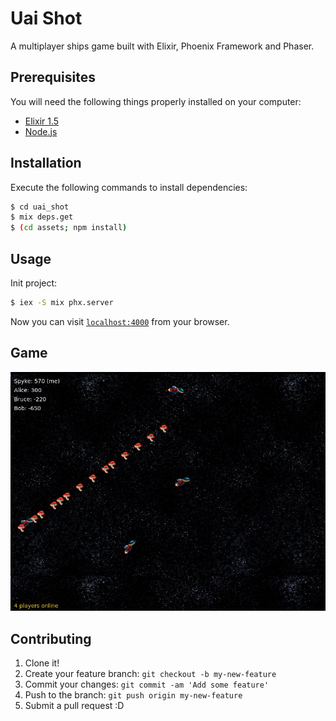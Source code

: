 # Uai Shot

A multiplayer ships game built with Elixir, Phoenix Framework and Phaser.

## Prerequisites

You will need the following things properly installed on your computer:

* [Elixir 1.5](https://github.com/elixir-lang/elixir)
* [Node.js](https://github.com/nodejs/node)

## Installation

Execute the following commands to install dependencies:

```bash
$ cd uai_shot
$ mix deps.get
$ (cd assets; npm install)
```

## Usage

Init project:

```bash
$ iex -S mix phx.server
```

Now you can visit [`localhost:4000`](http://localhost:4000) from your browser.

## Game

![Game sample](/assets/static/images/game.png)

## Contributing

1. Clone it!
2. Create your feature branch: `git checkout -b my-new-feature`
3. Commit your changes: `git commit -am 'Add some feature'`
4. Push to the branch: `git push origin my-new-feature`
5. Submit a pull request :D
